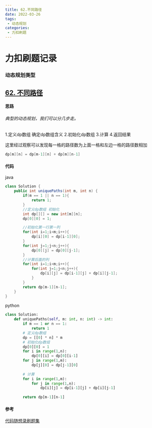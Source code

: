 ```yaml
---
title: 62.不同路径
date: 2022-03-26
tags:
 - 动态规划
categories: 
 - 力扣刷题
---
```


# 力扣刷题记录 
### 动态规划类型
## [62. 不同路径](https://leetcode-cn.com/problems/unique-paths/)

#### 思路
###### 典型的动态规划，我们可以分几步走。
1.定义dp数组 确定dp数组含义
2.初始化dp数组
3.计算
4.返回结果

这里经过观察可以发现每一格的路径数为上面一格和左边一格的路径数相加

```java
dp[m][n] = dp[m-1][n] + dp[m][n-1]
```

#### 代码
java
```java
class Solution {
    public int uniquePaths(int m, int n) {
        if(m == 1 || n == 1){
            return 1;
        }
        //定义dp数组 初始化
        int dp[][] = new int[m][n];
        dp[0][0] = 1;

        //初始化第一行第一列
        for(int i=1;i<m;i++){
            dp[i][0] = dp[i-1][0];
        }
        for(int j=1;j<n;j++){
            dp[0][j] = dp[0][j-1];
        }
        //计算后面的列
        for(int i=1;i<m;i++){
            for(int j=1;j<n;j++){
                dp[i][j] = dp[i-1][j] + dp[i][j-1]; 
            }
        }
        return dp[m-1][n-1];
    }
}
```

python

```python
class Solution:
    def uniquePaths(self, m: int, n: int) -> int:
        if m == 1 or n == 1:
            return 1
        # 定义dp数组
        dp = [[0] * n] * m
        # 初始化dp数组
        dp[0][0] = 1
        for i in range(1,n):
            dp[0][i] = dp[0][i-1]
        for j in range(1,m):
            dp[j][0] = dp[j-1][0]
        
        # 计算
        for i in range(1,m):
            for j in range(1,n):
                dp[i][j] = dp[i-1][j] + dp[i][j-1]
        
        return dp[m-1][n-1]
```

#### 参考
[代码随想录刷题集](https://programmercarl.com/0062.%E4%B8%8D%E5%90%8C%E8%B7%AF%E5%BE%84.html#%E6%80%9D%E8%B7%AF)